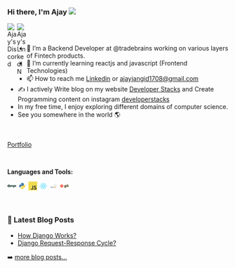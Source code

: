 ### Hi there, I'm Ajay <img src="https://media.giphy.com/media/hvRJCLFzcasrR4ia7z/giphy.gif" width="25px">
 
  
<a href="https://discord.gg/A.J#7064">
  <img align="left" alt="Ajay's Discord" width="22px" src="https://raw.githubusercontent.com/peterthehan/peterthehan/master/assets/discord.svg" />
</a>
<a href="[linkedin]">
  <img align="left" alt="Ajay's LinkedIN" width="22px" src="https://raw.githubusercontent.com/peterthehan/peterthehan/master/assets/linkedin.svg" />
</a>


<br />
<br />


- 👔 I’m a Backend Developer at @tradebrains working on various layers of Fintech products.
- 🌱 I’m currently learning reactjs and javascript (Frontend Technologies)
- 📫 How to reach me [Linkedin][linkedin] or ajayjangid1708@gmail.com
- ✍️ I actively Write blog on my website [Developer Stacks](https://developerstacks.com/) and Create Programming content on instagram [developerstacks](https://www.instagram.com/developerstacks/) 
- In my free time, I enjoy exploring different domains of computer science.
- See you somewhere in the world 🌎

<br />

[Portfolio](https://ajayjangidresume.netlify.app/) 

<br />

**Languages and Tools:**

<code><img height="20" src="https://raw.githubusercontent.com/github/explore/80688e429a7d4ef2fca1e82350fe8e3517d3494d/topics/django/django.png"></code>
<code><img height="20" src="https://raw.githubusercontent.com/github/explore/80688e429a7d4ef2fca1e82350fe8e3517d3494d/topics/python/python.png"></code>
<code><img height="20" src="https://raw.githubusercontent.com/github/explore/80688e429a7d4ef2fca1e82350fe8e3517d3494d/topics/javascript/javascript.png"></code>
<code><img height="20" src="https://raw.githubusercontent.com/github/explore/80688e429a7d4ef2fca1e82350fe8e3517d3494d/topics/react/react.png"></code>
<code><img height="20" src="https://raw.githubusercontent.com/github/explore/80688e429a7d4ef2fca1e82350fe8e3517d3494d/topics/mysql/mysql.png"></code>
<code><img height="20" src="https://raw.githubusercontent.com/github/explore/80688e429a7d4ef2fca1e82350fe8e3517d3494d/topics/git/git.png"></code>

<br />

### 📕 Latest Blog Posts

<!-- BLOG-POST-LIST:START -->
- [How Django Works?](https://developerstacks.com/post/how-django-works/)
- [Django Request-Response Cycle?](https://developerstacks.com/post/django-request-response-cycle/)
<!-- BLOG-POST-LIST:END -->

➡️ [more blog posts...](https://developerstacks.com/)

<!---
AjayJangid17/AjayJangid17 is a ✨ special ✨ repository because its `README.md` (this file) appears on your GitHub profile.
You can click the Preview link to take a look at your changes.
--->
[linkedin]: https://www.linkedin.com/in/ajay-jangid-69b99a198
